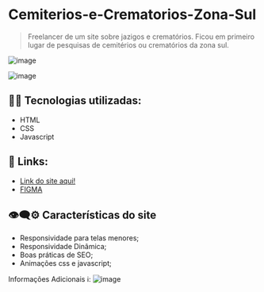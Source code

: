 # Cemiterios-e-Crematorios-Zona-Sul
> Freelancer de um site sobre jazigos e crematórios.
> Ficou em primeiro lugar de pesquisas de cemitérios ou crematórios da zona sul.

![image](https://github.com/DiogoJP202/Cemiterios-e-Crematorios-Zona-Sul/assets/102389309/dc7b08a1-0af0-4607-a510-53f2379cfbff)

![image](https://github.com/DiogoJP202/Cemiterios-e-Crematorios-Zona-Sul/assets/102389309/d9ad04af-d4bd-41b1-9f76-7c6dc15b3d49)

## 👨‍💻 Tecnologias utilizadas:
- HTML
- CSS
- Javascript

## 🔗 Links:
- <a href="https://cemiterioszonasulsp.com.br/">Link do site aqui!</a></li>
- <a href="https://www.figma.com/file/UgaaYEzPfJMdjg1ig6aWL5/Projeto-Jazigo?type=design&node-id=0%3A1&mode=design&t=y2DCq7lrBLGeolFo-1">FIGMA</a></li>

## 👁‍🗨⚙ Características do site

- Responsividade para telas menores;
- Responsividade Dinâmica;
- Boas práticas de SEO;
- Animações css e javascript;

Informações Adicionais ℹ:
![image](https://github.com/DiogoJP202/Cemiterios-e-Crematorios-Zona-Sul/assets/102389309/7319bbee-ee2a-4ab6-aef9-d56778859357)
